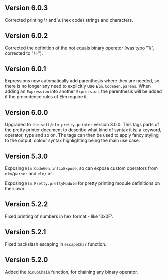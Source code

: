 ## Version 6.0.3

Corrected printing \r and \u{hex code} strings and characters.

## Version 6.0.2

Corrected the definition of the not equals binary operator (was typo "1/", corrected to "/=").

## Version 6.0.1

Expressions now automatically add parenthesis where they are needed, so there
is no longer any need to explicitly use `Elm.CodeGen.parens`. When adding an
`Expression` into another `Expression`, the parenthesis will be added if the
precedence rules of Elm require it.

## Version 6.0.0

Upgraded to `the-sett/elm-pretty-printer` version 3.0.0. This tags parts
of the pretty printer document to describe what kind of syntax it is; a
keyword, operator, type and so on. The tags can then be used to apply
fancy styling to the output; colour syntax highlighting being the main
use case.

## Version 5.3.0

Exposing `Elm.CodeGen.infixExpose`, so can expose custom operators from `elm/parser` and `elm/url`.

Exposing `Elm.Pretty.prettyModule` for pretty printing module definitions on
their own.

## Version 5.2.2

Fixed printing of numbers in hex format - like '0x0F'.

## Version 5.2.1

Fixed backslash escaping in `escapeChar` function.

## Version 5.2.0

Added the `binOpChain` function, for chaining any binary operator.
